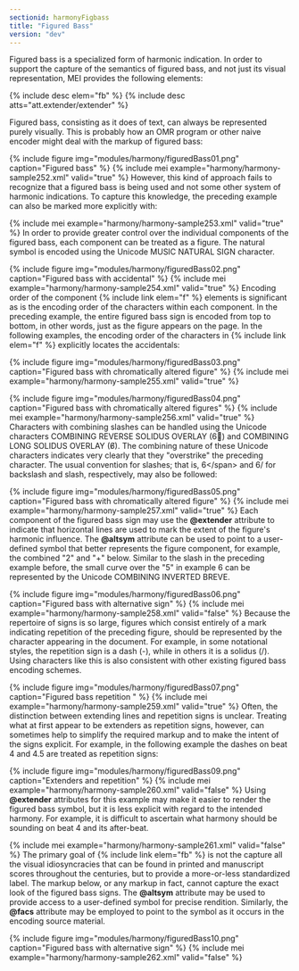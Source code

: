 ```yaml
---
sectionid: harmonyFigbass
title: "Figured Bass"
version: "dev"
---
```


Figured bass is a specialized form of harmonic indication. In order to support the
capture of the semantics of figured bass, and not just its visual representation,
MEI
provides the following elements:



{% include desc elem="fb" %}
{% include desc atts="att.extender/extender" %}




Figured bass, consisting as it does of text, can always be represented purely visually.
This is probably how an OMR program or other naive encoder might deal with the markup
of
figured bass:


{% include figure img="modules/harmony/figuredBass01.png" caption="Figured bass" %}
{% include mei example="harmony/harmony-sample252.xml" valid="true" %}
However, this kind of approach fails to recognize that a figured bass is being used
and
not some other system of harmonic indications. To capture this knowledge, the preceding
example can also be marked more explicitly with:

{% include mei example="harmony/harmony-sample253.xml" valid="true" %}
In order to provide greater control over the individual components of the figured
bass,
each component can be treated as a figure. The natural symbol is encoded using the
Unicode
MUSIC NATURAL SIGN character.


{% include figure img="modules/harmony/figuredBass02.png" caption="Figured bass with accidental" %}
{% include mei example="harmony/harmony-sample254.xml" valid="true" %}
Encoding order of the component {% include link elem="f" %} elements is significant as is the
encoding order of the characters within each component. In the preceding example,
the
entire figured bass sign is encoded from top to bottom, in other words, just as the
figure
appears on the page. In the following examples, the encoding order of the characters
in
{% include link elem="f" %} explicitly locates the accidentals:


{% include figure img="modules/harmony/figuredBass03.png" caption="Figured bass with chromatically altered figure" %}
{% include mei example="harmony/harmony-sample255.xml" valid="true" %}

{% include figure img="modules/harmony/figuredBass04.png" caption="Figured bass with chromatically altered figures" %}
{% include mei example="harmony/harmony-sample256.xml" valid="true" %}
Characters with combining slashes can be handled using the Unicode characters COMBINING
REVERSE SOLIDUS OVERLAY (6⃥) and COMBINING LONG SOLIDUS OVERLAY (6̸). The
combining nature of these Unicode characters indicates very clearly that they "overstrike"
the preceding character. The usual convention for slashes; that is, <span class="q">6\</span> and
<span class="q">6/</span> for backslash and slash, respectively, may also be followed:


{% include figure img="modules/harmony/figuredBass05.png" caption="Figured bass with chromatically altered figure" %}
{% include mei example="harmony/harmony-sample257.xml" valid="true" %}
Each component of the figured bass sign may use the **@extender** attribute to
indicate that horizontal lines are used to mark the extent of the figure's harmonic
influence. The **@altsym** attribute can be used to point to a user-defined symbol
that better represents the figure component, for example, the combined "2" and "+"
below.
Similar to the slash in the preceding example before, the small curve over the "5"
in
example 6 can be represented by the Unicode COMBINING INVERTED BREVE.


{% include figure img="modules/harmony/figuredBass06.png" caption="Figured bass with alternative sign" %}
{% include mei example="harmony/harmony-sample258.xml" valid="false" %}
Because the repertoire of signs is so large, figures which consist entirely of a mark
indicating repetition of the preceding figure, should be represented by the character
appearing in the document. For example, in some notational styles, the repetition
sign is
a dash (<span class="q">-</span>), while in others it is a solidus (<span class="q">/</span>). Using characters like this
is also consistent with other existing figured bass encoding schemes.


{% include figure img="modules/harmony/figuredBass07.png" caption="Figured bass repetition " %}
{% include mei example="harmony/harmony-sample259.xml" valid="true" %}
Often, the distinction between extending lines and repetition signs is unclear. Treating
what at first appear to be extenders as repetition signs, however, can sometimes help
to
simplify the required markup and to make the intent of the signs explicit. For example,
in
the following example the dashes on beat 4 and 4.5 are treated as repetition signs:


{% include figure img="modules/harmony/figuredBass09.png" caption="Extenders and repetition" %}
{% include mei example="harmony/harmony-sample260.xml" valid="false" %}
Using **@extender** attributes for this example may make it easier to render the
figured bass symbol, but it is less explicit with regard to the intended harmony.
For
example, it is difficult to ascertain what harmony should be sounding on beat 4 and
its
after-beat.

{% include mei example="harmony/harmony-sample261.xml" valid="false" %}
The primary goal of {% include link elem="fb" %} is not the capture all the visual
idiosyncracies that can be found in printed and manuscript scores throughout the
centuries, but to provide a more-or-less standardized label. The markup below, or
any
markup in fact, cannot capture the exact look of the figured bass signs. The
**@altsym** attribute may be used to provide access to a user-defined symbol for
precise rendition. Similarly, the **@facs** attribute may be employed to point to
the symbol as it occurs in the encoding source material.


{% include figure img="modules/harmony/figuredBass10.png" caption="Figured bass with alternative sign" %}
{% include mei example="harmony/harmony-sample262.xml" valid="false" %}
